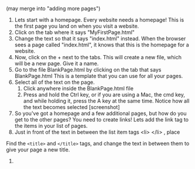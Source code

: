\(may merge into "adding more pages"\)

1. Lets start with a homepage. Every website needs a homepage! This is the first page you land on when you visit a website.
2. Click on the tab where it says "MyFirstPage.html"
3. Change the text so that it says "index.html" instead. When the browser sees a page called "index.html", it knows that this is the homepage for a website.
4. Now, click on the + next to the tabs. This will create a new file, which will be a new page. Give it a name.
5. Go to the file BlankPage.html by clicking on the tab that says BlankPage.html This is a template that you can use for all your pages. 
6. Select all of the text on the page. 
   1. Click anywhere inside the BlankPage.html file
   2. Press and hold the Ctrl key, or if you are using a Mac, the cmd key, and while holding it, press the A key at the same time. Notice how all the text becomes selected \[screenshot\]
7. So you've got a homepage and a few additional pages, but how do you get to the other pages? You need to create links! Lets add the link tag to the items in your list of pages.
8. Just in front of the text in between the list item tags &lt;li&gt; &lt;/li&gt; , place

Find the `<title>` and `</title>` tags, and change the text in between them to give your page a new title. 

1. 


